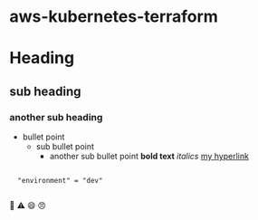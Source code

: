 # aws-kubernetes-terraform

# Heading
## sub heading
### another sub heading
- bullet point
  - sub bullet point
    - another sub bullet  point
**bold text**
_italics_
[my hyperlink](https://www.google.com/)
```hcl
 
  "environment" = "dev"  
  
```
:memo:
:warning:
:smile:
:angry: